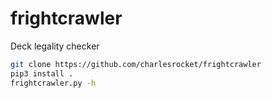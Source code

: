 # frightcrawler

Deck legality checker

```bash
git clone https://github.com/charlesrocket/frightcrawler
pip3 install .
frightcrawler.py -h

